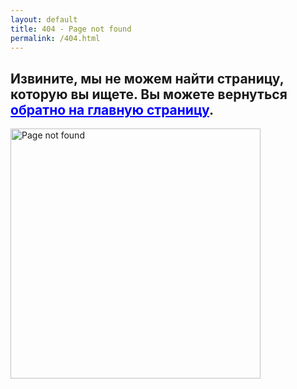 ```yaml
---
layout: default
title: 404 - Page not found
permalink: /404.html
---
```


<h2>Извините, мы не можем найти страницу, которую вы ищете. Вы можете вернуться <a href="{{ site.baseurl }}" style="color: blue;">обратно на главную страницу</a>.</h2>
<a href="{{ site.baseurl }}">
<img src="{{ site.baseurl }}/images/404.jpg" alt="Page not found" style="width: 400px; margin-left: auto; margin-right: auto;" align="center"/>
</a>
